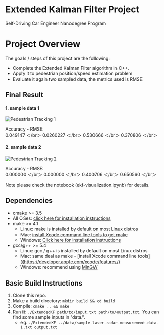 # Extended Kalman Filter Project
Self-Driving Car Engineer Nanodegree Program

# Project Overview

The goals / steps of this project are the following:

* Complete the Extended Kalman Filter algorithm in C++.
* Apply it to pedestrian position/speed estimation problem 
* Evaluate it again two sampled data, the metrics used is RMSE

[//]: # (Image References)
[pedestrian_tracking_1]: (https://cloud.githubusercontent.com/assets/24623272/24600423/3659ca86-1887-11e7-939b-1a56ba1d1729.JPG)
[pedestrian_tracking_2]: (https://cloud.githubusercontent.com/assets/24623272/24600428/3b37d926-1887-11e7-9ad1-1e741acde492.JPG)


## Final Result

#### 1. sample data 1

![Pedestrian Tracking 1](https://cloud.githubusercontent.com/assets/24623272/24600423/3659ca86-1887-11e7-939b-1a56ba1d1729.JPG)


Accuracy - RMSE:  
0.049147 ＜/br＞
0.0260227 ＜/br＞
0.530666 ＜/br＞
0.370806 ＜/br＞ 

#### 2. sample data 2
![Pedestrian Tracking 2](https://cloud.githubusercontent.com/assets/24623272/24600428/3b37d926-1887-11e7-9ad1-1e741acde492.JPG)


Accuracy - RMSE:  
0.000000 ＜/br＞
0.000000 ＜/br＞
0.400706 ＜/br＞
0.650560 ＜/br＞

Note please check the notebook (ekf-visualization.ipynb) for details.

## Dependencies

* cmake >= 3.5
 * All OSes: [click here for installation instructions](https://cmake.org/install/)
* make >= 4.1
  * Linux: make is installed by default on most Linux distros
  * Mac: [install Xcode command line tools to get make](https://developer.apple.com/xcode/features/)
  * Windows: [Click here for installation instructions](http://gnuwin32.sourceforge.net/packages/make.htm)
* gcc/g++ >= 5.4
  * Linux: gcc / g++ is installed by default on most Linux distros
  * Mac: same deal as make - [install Xcode command line tools]((https://developer.apple.com/xcode/features/)
  * Windows: recommend using [MinGW](http://www.mingw.org/)

## Basic Build Instructions

1. Clone this repo.
2. Make a build directory: `mkdir build && cd build`
3. Compile: `cmake .. && make`
4. Run it: `./ExtendedKF path/to/input.txt path/to/output.txt`. You can find
   some sample inputs in 'data/'.
    - eg. `./ExtendedKF ../data/sample-laser-radar-measurement-data-1.txt output.txt`
